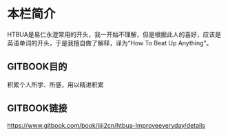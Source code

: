 # 本栏简介
HTBUA是易仁永澄常用的开头，我一开始不理解，但是根据此人的喜好，应该是英语单词的开头，于是我擅自做了解释，译为“How To Beat Up Anything”。

## GITBOOK目的
积累个人所学、所感，用以精进积累

## GITBOOK链接
https://www.gitbook.com/book/jiji2cn/htbua-Improveeveryday/details

